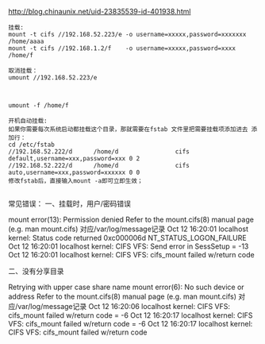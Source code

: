 

http://blog.chinaunix.net/uid-23835539-id-401938.html

```
挂载:
mount -t cifs //192.168.52.223/e -o username=xxxxx,password=xxxxxxx /home/aaaa
mount -t cifs //192.168.1.2/f    -o username=xxxxx,password=xxxx    /home/f

取消挂载：
umount //192.168.52.223/e



umount -f /home/f

开机自动挂载:
如果你需要每次系统启动都挂载这个目录，那就需要在fstab 文件里把需要挂载项添加进去 添加行：
cd /etc/fstab
//192.168.52.222/d      /home/d                cifs     default,username=xxx,password=xxx 0 2
//192.168.52.222/d      /home/d                cifs     auto,username=xxx,password=xxxxxx 0 0
修改fstab后，直接输入mount -a即可立即生效；


```





常见错误：
一、挂载时，用户/密码错误

mount error(13): Permission denied
Refer to the mount.cifs(8) manual page (e.g. man mount.cifs)
对应/var/log/message记录
Oct 12 16:20:01 localhost kernel: Status code returned 0xc000006d NT_STATUS_LOGON_FAILURE
Oct 12 16:20:01 localhost kernel: CIFS VFS: Send error in SessSetup = -13
Oct 12 16:20:01 localhost kernel: CIFS VFS: cifs_mount failed w/return code

二、没有分享目录

Retrying with upper case share name
mount error(6): No such device or address
Refer to the mount.cifs(8) manual page (e.g. man mount.cifs)
对应/var/log/message记录
Oct 12 16:20:06 localhost kernel: CIFS VFS: cifs_mount failed w/return code = -6
Oct 12 16:20:17 localhost kernel: CIFS VFS: cifs_mount failed w/return code = -6
Oct 12 16:20:17 localhost kernel: CIFS VFS: cifs_mount failed w/return code 



